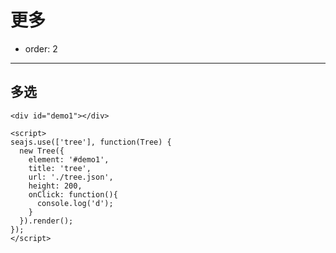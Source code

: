 # 更多

- order: 2

---

## 多选

````iframe:300
<div id="demo1"></div>

<script>
seajs.use(['tree'], function(Tree) {
  new Tree({
    element: '#demo1',
    title: 'tree',
    url: './tree.json',
    height: 200,
    onClick: function(){
      console.log('d');
    }
  }).render();
});
</script>
````
